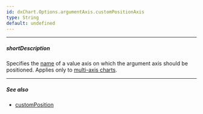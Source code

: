 ```yaml
---
id: dxChart.Options.argumentAxis.customPositionAxis
type: String
default: undefined
---
```

---
##### shortDescription
Specifies the [name](/api-reference/20%20Data%20Visualization%20Widgets/dxChart/1%20Configuration/valueAxis/name.md '/Documentation/ApiReference/UI_Components/dxChart/Configuration/valueAxis/#name') of a value axis on which the argument axis should be positioned. Applies only to [multi-axis charts](/concepts/05%20Widgets/Chart/20%20Axes/70%20Multi-Axis%20Chart.md '/Documentation/Guide/UI_Components/Chart/Axes/Multi-Axis_Chart/').

---

##### See also #####
- [customPosition](/api-reference/20%20Data%20Visualization%20Widgets/dxChart/1%20Configuration/argumentAxis/customPosition.md '/Documentation/ApiReference/UI_Components/dxChart/Configuration/argumentAxis/#customPosition')
